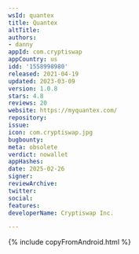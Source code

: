 ```yaml
---
wsId: quantex
title: Quantex
altTitle: 
authors:
- danny
appId: com.cryptiswap
appCountry: us
idd: '1558998980'
released: 2021-04-19
updated: 2023-03-09
version: 1.0.8
stars: 4.8
reviews: 20
website: https://myquantex.com/
repository: 
issue: 
icon: com.cryptiswap.jpg
bugbounty: 
meta: obsolete
verdict: nowallet
appHashes: 
date: 2025-02-26
signer: 
reviewArchive: 
twitter: 
social: 
features: 
developerName: Cryptiswap Inc.

---
```


{% include copyFromAndroid.html %}
